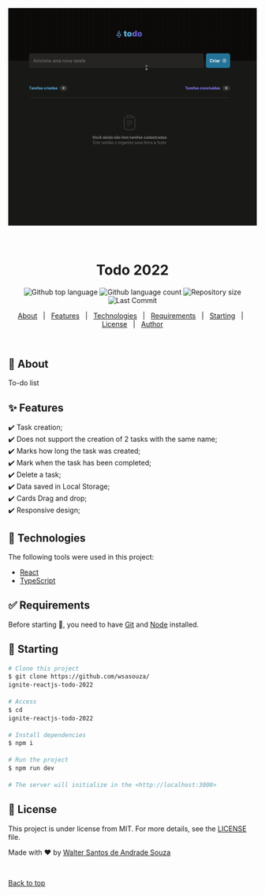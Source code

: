 <div align="center" id="top"> 
  <img src="./src/assets/todo.gif" alt="Todo 2022" />

&#xa0;

  <!-- <a href="https://todo2022.netlify.app">Demo</a> -->
</div>

<h1 align="center">Todo 2022</h1>

<p align="center">
  <img alt="Github top language" src="https://img.shields.io/github/languages/top/wsasouza/ignite-reactjs-todo-2022?color=8284FA">

<img alt="Github language count" src="https://img.shields.io/github/languages/count/wsasouza/ignite-reactjs-todo-2022?color=8284FA">

<img alt="Repository size" src="https://img.shields.io/github/repo-size/wsasouza/ignite-reactjs-todo-2022?color=8284FA">

<img alt="Last Commit" src="https://img.shields.io/github/last-commit/wsasouza/ignite-reactjs-todo-2022?color=8284FA">

</p>

<p align="center">
  <a href="#dart-about">About</a> &#xa0; | &#xa0; 
  <a href="#sparkles-features">Features</a> &#xa0; | &#xa0;
  <a href="#rocket-technologies">Technologies</a> &#xa0; | &#xa0;
  <a href="#white_check_mark-requirements">Requirements</a> &#xa0; | &#xa0;
  <a href="#checkered_flag-starting">Starting</a> &#xa0; | &#xa0;
  <a href="#memo-license">License</a> &#xa0; | &#xa0;
  <a href="https://github.com/wsasouza" target="_blank">Author</a>
</p>

<br>

## :dart: About

To-do list

## :sparkles: Features

:heavy_check_mark: Task creation;\
:heavy_check_mark: Does not support the creation of 2 tasks with the same name;\
:heavy_check_mark: Marks how long the task was created;\
:heavy_check_mark: Mark when the task has been completed;\
:heavy_check_mark: Delete a task;\
:heavy_check_mark: Data saved in Local Storage;\
:heavy_check_mark: Cards Drag and drop;\
:heavy_check_mark: Responsive design;

## :rocket: Technologies

The following tools were used in this project:

- [React](https://pt-br.reactjs.org/)
- [TypeScript](https://www.typescriptlang.org/)

## :white_check_mark: Requirements

Before starting :checkered_flag:, you need to have [Git](https://git-scm.com) and [Node](https://nodejs.org/en/) installed.

## :checkered_flag: Starting

```bash
# Clone this project
$ git clone https://github.com/wsasouza/
ignite-reactjs-todo-2022

# Access
$ cd
ignite-reactjs-todo-2022

# Install dependencies
$ npm i

# Run the project
$ npm run dev

# The server will initialize in the <http://localhost:3000>
```

## :memo: License

This project is under license from MIT. For more details, see the [LICENSE](LICENSE.md) file.

Made with :heart: by <a href="https://github.com/wsasouza" target="_blank">Walter Santos de Andrade Souza</a>

&#xa0;

<a href="#top">Back to top</a>
